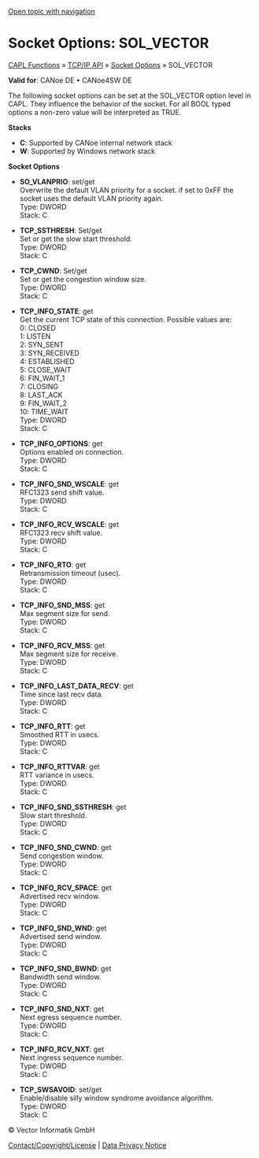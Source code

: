 [Open topic with navigation](../../../../CANoeDEFamily.htm#Topics/CAPLFunctions/TCPIPAPI/CAPLfunctionsTCPIPSocketOptionsSOL_Vector.md)

# Socket Options: SOL_VECTOR

[CAPL Functions](../CAPLfunctions.md) » [TCP/IP API](CAPLfunctionsTCPIPOverview.md) » [Socket Options](CAPLfunctionsTCPIPSocketOptions.md) » SOL_VECTOR

**Valid for**: CANoe DE • CANoe4SW DE

The following socket options can be set at the SOL_VECTOR option level in CAPL. They influence the behavior of the socket. For all BOOL typed options a non-zero value will be interpreted as TRUE.

**Stacks**

- **C**: Supported by CANoe internal network stack
- **W**: Supported by Windows network stack

**Socket Options**

- **SO_VLANPRIO**: set/get  
  Overwrite the default VLAN priority for a socket. if set to 0xFF the socket uses the default VLAN priority again.  
  Type: DWORD  
  Stack: C

- **TCP_SSTHRESH**: Set/get  
  Set or get the slow start threshold.  
  Type: DWORD  
  Stack: C

- **TCP_CWND**: Set/get  
  Set or get the congestion window size.  
  Type: DWORD  
  Stack: C

- **TCP_INFO_STATE**: get  
  Get the current TCP state of this connection. Possible values are:  
  0: CLOSED  
  1: LISTEN  
  2: SYN_SENT  
  3: SYN_RECEIVED  
  4: ESTABLISHED  
  5: CLOSE_WAIT  
  6: FIN_WAIT_1  
  7: CLOSING  
  8: LAST_ACK  
  9: FIN_WAIT_2  
  10: TIME_WAIT  
  Type: DWORD  
  Stack: C

- **TCP_INFO_OPTIONS**: get  
  Options enabled on connection.  
  Type: DWORD  
  Stack: C

- **TCP_INFO_SND_WSCALE**: get  
  RFC1323 send shift value.  
  Type: DWORD  
  Stack: C

- **TCP_INFO_RCV_WSCALE**: get  
  RFC1323 recv shift value.  
  Type: DWORD  
  Stack: C

- **TCP_INFO_RTO**: get  
  Retransmission timeout (usec).  
  Type: DWORD  
  Stack: C

- **TCP_INFO_SND_MSS**: get  
  Max segment size for send.  
  Type: DWORD  
  Stack: C

- **TCP_INFO_RCV_MSS**: get  
  Max segment size for receive.  
  Type: DWORD  
  Stack: C

- **TCP_INFO_LAST_DATA_RECV**: get  
  Time since last recv data.  
  Type: DWORD  
  Stack: C

- **TCP_INFO_RTT**: get  
  Smoothed RTT in usecs.  
  Type: DWORD  
  Stack: C

- **TCP_INFO_RTTVAR**: get  
  RTT variance in usecs.  
  Type: DWORD  
  Stack: C

- **TCP_INFO_SND_SSTHRESH**: get  
  Slow start threshold.  
  Type: DWORD  
  Stack: C

- **TCP_INFO_SND_CWND**: get  
  Send congestion window.  
  Type: DWORD  
  Stack: C

- **TCP_INFO_RCV_SPACE**: get  
  Advertised recv window.  
  Type: DWORD  
  Stack: C

- **TCP_INFO_SND_WND**: get  
  Advertised send window.  
  Type: DWORD  
  Stack: C

- **TCP_INFO_SND_BWND**: get  
  Bandwidth send window.  
  Type: DWORD  
  Stack: C

- **TCP_INFO_SND_NXT**: get  
  Next egress sequence number.  
  Type: DWORD  
  Stack: C

- **TCP_INFO_RCV_NXT**: get  
  Next ingress sequence number.  
  Type: DWORD  
  Stack: C

- **TCP_SWSAVOID**: set/get  
  Enable/disable silly window syndrome avoidance algorithm.  
  Type: DWORD  
  Stack: C

© Vector Informatik GmbH

[Contact/Copyright/License](../../Shared/ContactCopyrightLicense.md) | [Data Privacy Notice](https://www.vector.com/int/en/company/get-info/privacy-policy/)
